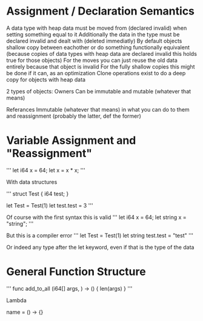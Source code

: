 # Assignment / Declaration Semantics 
A data type with heap data must be moved from (declared invalid) when setting something equal to it
Additionally the data in the type must be declared invalid and dealt with (deleted immediatly)
By default objects shallow copy between eachother or do something functionally equivalent
(because copies of data types with heap data are declared invalid this holds true for those objects)
For the moves you can just reuse the old data entirely because that object is invalid
For the fully shallow copies this might be done if it can, as an optimization
Clone operations exist to do a deep copy for objects with heap data 

2 types of objects: 
Owners 
Can be immutable and mutable (whatever that means)

Referances 
Immutable (whatever that means) in what you can do to them and reassignment 
(probably the latter, def the former)

# Variable Assignment and "Reassignment"

'''
let i64 x = 64;
let x = x * x;
'''

With data structures

'''
struct Test {
    i64 test;
}

let Test = Test(1) 
let test.test = 3
'''

Of course with the first syntax this is valid
'''
let i64 x = 64;
let string x = "string";
'''

But this is a compiler error 
'''
let Test = Test(1)
let string test.test = "test"
'''

Or indeed any type after the let keyword, even if that is the type of the data 

# General Function Structure

'''
func add_to_all (i64[] args, ) -> () {
    len(args)
}
'''

Lambda 

name = () -> {}
